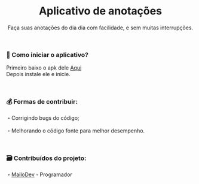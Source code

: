 <div align="center">
  <h1>Aplicativo de anotações</h1>
  <p>Faça suas anotações do dia dia com facilidade, e sem muitas interrupções.</p>
</div></br>

<div align="left">
  <h3>🚀 Como iniciar o aplicativo?</h3>
  <p>Primeiro baixo o apk dele <a href="">Aqui</a></br>Depois instale ele e inicie.</p>
</div></br>

<div align="left">
  <h3>💰 Formas de contribuir:</h3>
  <p>・Corrigindo bugs do código;</p>
  <p>・Melhorando o código fonte para melhor desempenho.</p>
</div></br>

<div align="left">
  <h3 align="left">🗃️ Contribuídos do projeto:</h3>
  <p>・<a href="https://github.com/mailodev">MailoDev</a> - Programador</p>
</div>
